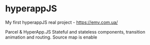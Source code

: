 # hyperappJS

My first hyperappJS real project - https://emv.com.ua/

Parcel & HyperApp.JS
Stateful and stateless components, transition animation and routing.
Source map is enable
